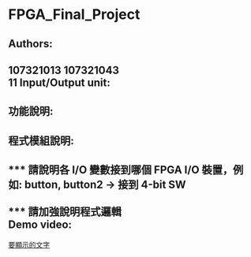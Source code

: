 FPGA_Final_Project
==================

Authors:<br>
-------------
107321013 107321043  <br>
11
Input/Output unit:<br>
---------------------

功能說明:<br>
-----------

程式模組說明:<br>
------------
*** 請說明各 I/O 變數接到哪個 FPGA I/O 裝置，例如: button, button2 -> 接到 4-bit SW<br><br>
*** 請加強說明程式邏輯<br>
Demo video:<br>
----------------
[  要顯示的文字 ](  鏈接的地址 )<br>
